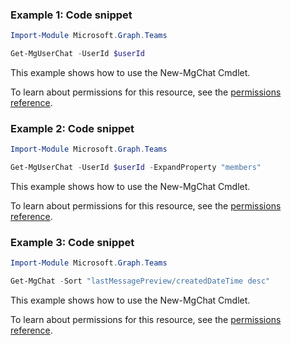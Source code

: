 ### Example 1: Code snippet

```powershellImport-Module Microsoft.Graph.Teams

Get-MgUserChat -UserId $userId
```
This example shows how to use the New-MgChat Cmdlet.
To learn about permissions for this resource, see the [permissions reference](/graph/permissions-reference).

### Example 2: Code snippet

```powershellImport-Module Microsoft.Graph.Teams

Get-MgUserChat -UserId $userId -ExpandProperty "members"
```
This example shows how to use the New-MgChat Cmdlet.
To learn about permissions for this resource, see the [permissions reference](/graph/permissions-reference).

### Example 3: Code snippet

```powershellImport-Module Microsoft.Graph.Teams

Get-MgChat -Sort "lastMessagePreview/createdDateTime desc"
```
This example shows how to use the New-MgChat Cmdlet.
To learn about permissions for this resource, see the [permissions reference](/graph/permissions-reference).

